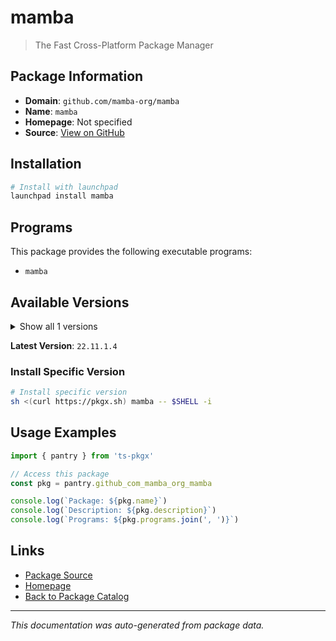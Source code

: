 # mamba

> The Fast Cross-Platform Package Manager

## Package Information

- **Domain**: `github.com/mamba-org/mamba`
- **Name**: `mamba`
- **Homepage**: Not specified
- **Source**: [View on GitHub](https://github.com/pkgxdev/pantry/tree/main/projects/github.com/mamba-org/mamba/package.yml)

## Installation

```bash
# Install with launchpad
launchpad install mamba
```

## Programs

This package provides the following executable programs:

- `mamba`

## Available Versions

<details>
<summary>Show all 1 versions</summary>

- `22.11.1.4`

</details>

**Latest Version**: `22.11.1.4`

### Install Specific Version

```bash
# Install specific version
sh <(curl https://pkgx.sh) mamba -- $SHELL -i
```

## Usage Examples

```typescript
import { pantry } from 'ts-pkgx'

// Access this package
const pkg = pantry.github_com_mamba_org_mamba

console.log(`Package: ${pkg.name}`)
console.log(`Description: ${pkg.description}`)
console.log(`Programs: ${pkg.programs.join(', ')}`)
```

## Links

- [Package Source](https://github.com/pkgxdev/pantry/tree/main/projects/github.com/mamba-org/mamba/package.yml)
- [Homepage](#)
- [Back to Package Catalog](../package-catalog.md)

---

*This documentation was auto-generated from package data.*

